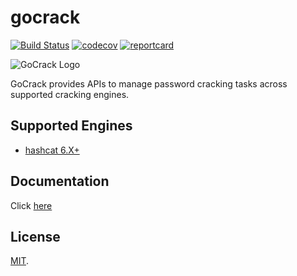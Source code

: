 # gocrack

[![Build Status](https://travis-ci.org/fireeye/gocrack.svg?branch=master)](https://travis-ci.org/fireeye/gocrack) [![codecov](https://codecov.io/gh/fireeye/gocrack/branch/master/graph/badge.svg)](https://codecov.io/gh/fireeye/gocrack) [![reportcard](https://goreportcard.com/badge/github.com/fireeye/gocrack)](https://goreportcard.com/report/github.com/fireeye/gocrack)

![GoCrack Logo](/docs/logo.png)

GoCrack provides APIs to manage password cracking tasks across supported cracking engines.

## Supported Engines

* [hashcat 6.X+](https://github.com/hashcat/hashcat)

## Documentation

Click [here](docs/README.md)

## License

[MIT](LICENSE).
